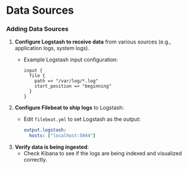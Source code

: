 # Data Sources

### Adding Data Sources

1. **Configure Logstash to receive data** from various sources (e.g., application logs, system logs).
   *   Example Logstash input configuration:

       ```plaintext
       input {
         file {
           path => "/var/log/*.log"
           start_position => "beginning"
         }
       }
       ```
2. **Configure Filebeat to ship logs** to Logstash:
   *   Edit `filebeat.yml` to set Logstash as the output:

       ```yaml
       output.logstash:
         hosts: ["localhost:5044"]
       ```
3. **Verify data is being ingested**:
   * Check Kibana to see if the logs are being indexed and visualized correctly.
